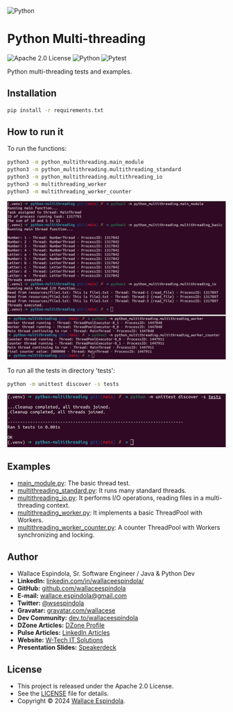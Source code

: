 ![Python](https://www.python.org/static/community_logos/python-logo-generic.svg)

# Python Multi-threading

![Apache 2.0 License](https://img.shields.io/badge/License-Apache2.0-orange)
![Python](https://img.shields.io/badge/Built_with-Python-blue)
![Pytest](https://img.shields.io/badge/Powered_by-Pytest-green)

Python multi-threading tests and examples.

## Installation

```sh
pip install -r requirements.txt
```

## How to run it

To run the functions:

```sh
python3 -m python_multithreading.main_module
python3 -m python_multithreading.multithreading_standard
python3 -m python_multithreading.multithreading_io
python3 -m multithreading_worker
python3 -m multithreading_worker_counter
```
![running.png](resources/running.png)
![threadPool_worker.png](resources/threadPool_worker.png)

To run all the tests in directory 'tests':

```sh
python -m unittest discover -s tests
```
![tests.png](resources/tests.png)

## Examples

* [main_module.py](python_multithreading/main_module.py): The basic thread test.
* [multithreading_standard.py](python_multithreading/multithreading_basic.py): It runs many standard threads.
* [multithreading_io.py](python_multithreading/multithreading_io.py): It performs I/O operations, reading files in a multi-threading context.
* [multithreading_worker.py](python_multithreading/multithreading_worker.py): It implements a basic ThreadPool with Workers.
* [multithreading_worker_counter.py](python_multithreading/multithreading_worker_counter.py): A counter ThreadPool with Workers synchronizing and locking.

## Author

- Wallace Espindola, Sr. Software Engineer / Java & Python Dev
- **LinkedIn:** [linkedin.com/in/wallaceespindola/](https://www.linkedin.com/in/wallaceespindola/)
- **GitHub:** [github.com/wallaceespindola](https://github.com/wallaceespindola)
- **E-mail:** [wallace.espindola@gmail.com](mailto:wallace.espindola@gmail.com)
- **Twitter:** [@wsespindola](https://twitter.com/wsespindola)
- **Gravatar:** [gravatar.com/wallacese](https://gravatar.com/wallacese)
- **Dev Community:** [dev.to/wallaceespindola](https://dev.to/wallaceespindola)
- **DZone Articles:** [DZone Profile](https://dzone.com/users/1254611/wallacese.html)
- **Pulse Articles:** [LinkedIn Articles](https://www.linkedin.com/in/wallaceespindola/recent-activity/articles/)
- **Website:** [W-Tech IT Solutions](https://www.wtechitsolutions.com/)
- **Presentation Slides:** [Speakerdeck](https://speakerdeck.com/wallacese)

## License

- This project is released under the Apache 2.0 License.
- See the [LICENSE](LICENSE) file for details.
- Copyright © 2024 [Wallace Espindola](https://github.com/wallaceespindola/).
